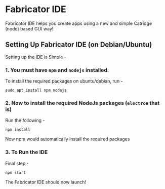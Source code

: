 # Fabricator IDE

Fabricator IDE helps you create apps using a new and simple Catridge (node) based GUI way!

## Setting Up Fabricator IDE (on Debian/Ubuntu)

Setting up the IDE is Simple -

### 1. You must have `npm` and `nodejs` installed.

To install the required packages on ubuntu/debian, run -
```
sudo apt install npm nodejs
```

### 2. Now to install the required NodeJs packages (`electron` that is)

Run the following -
```
npm install
```

Now npm would automatically install the required packages

### 3. To Run the IDE

Final step -
```
npm start
```

The Fabricator IDE should now launch!


